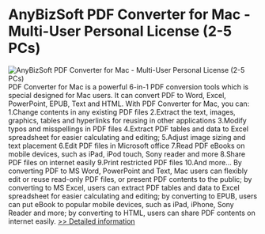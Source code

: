 # AnyBizSoft PDF Converter for Mac - Multi-User Personal License (2-5 PCs)
![AnyBizSoft PDF Converter for Mac - Multi-User Personal License (2-5 PCs)](https://mycommerce.akamaized.net/api/pimages/P300952816/BIG/300952816.JPG)
PDF Converter for Mac is a powerful 6-in-1 PDF conversion tools which is special designed for Mac users. It can convert PDF to Word, Excel, PowerPoint, EPUB, Text and HTML. With PDF Converter for Mac, you can: 1.Change contents in any existing PDF files 2.Extract the text, images, graphics, tables and hyperlinks for reusing in other applications 3.Modify typos and misspellings in PDF files 4.Extract PDF tables and data to Excel spreadsheet for easier calculating and editing; 5.Adjust image sizing and text placement 6.Edit PDF files in Microsoft office 7.Read PDF eBooks on mobile devices, such as iPad, iPod touch, Sony reader and more 8.Share PDF files on internet easily 9.Print restricted PDF files 10.And more... By converting PDF to MS Word, PowerPoint and Text, Mac users can flexibly edit or reuse read-only PDF files, or present PDF contents to the public; by converting to MS Excel, users can extract PDF tables and data to Excel spreadsheet for easier calculating and editing; by converting to EPUB, users can put eBook to popular mobile devices, such as iPad, iPhone, Sony Reader and more; by converting to HTML, users can share PDF contents on internet easily.
[>> Detailed information](https://secure.shareit.com/shareit/product.html?productid=300952816&affiliateid=200057808)